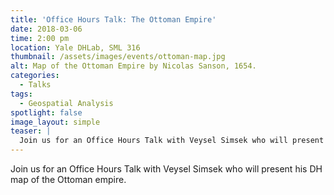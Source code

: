 ```yaml
---
title: 'Office Hours Talk: The Ottoman Empire'
date: 2018-03-06
time: 2:00 pm
location: Yale DHLab, SML 316
thumbnail: /assets/images/events/ottoman-map.jpg
alt: Map of the Ottoman Empire by Nicolas Sanson, 1654.
categories: 
  - Talks
tags:
  - Geospatial Analysis
spotlight: false 
image_layout: simple
teaser: |
  Join us for an Office Hours Talk with Veysel Simsek who will present his DH map of the Ottoman empire. 
---
```


Join us for an Office Hours Talk with Veysel Simsek who will present his DH map of the Ottoman empire.